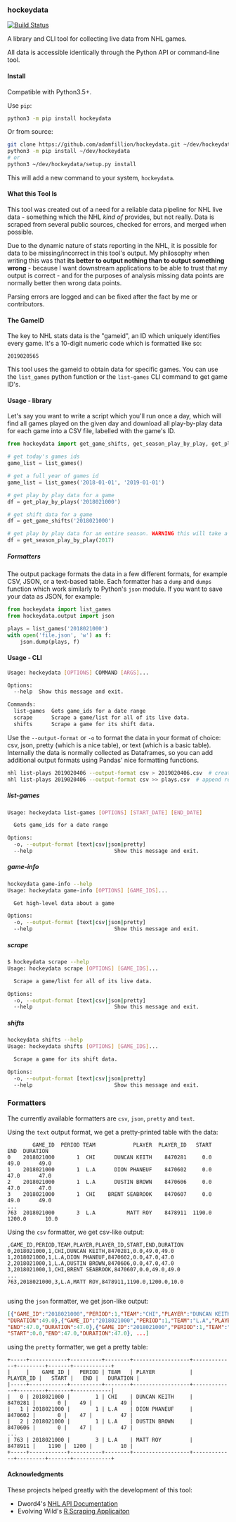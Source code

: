 ### hockeydata
[![Build Status](https://travis-ci.org/adamfillion/hockeydata.svg?branch=master)](https://travis-ci.org/adamfillion/hockeydata)

A library and CLI tool for collecting live data from NHL games. 

All data is accessible identically through the Python API or command-line tool.

#### Install

Compatible with Python3.5+.

Use `pip`:

```bash
python3 -m pip install hockeydata
```

Or from source:

```bash
git clone https://github.com/adamfillion/hockeydata.git ~/dev/hockeydata
python3 -m pip install ~/dev/hockeydata
# or
python3 ~/dev/hockeydata/setup.py install
```

This will add a new command to your system, `hockeydata`.

#### What this Tool Is

This tool was created out of a need for a reliable data pipeline for NHL live data - something which the NHL 
*kind of* provides, but not really. Data is scraped from several public sources, checked for errors, and merged when 
possible.

Due to the dynamic nature of stats reporting in the NHL, it is possible for data to be missing/incorrect in this tool's
output. My philosophy when writing this was that **its better to output nothing than to output something wrong** - because
 I want downstream applications to be able to trust that my output is correct - and for the purposes of analysis missing 
 data points are normally better then wrong data points.
 
Parsing errors are logged and can be fixed after the fact by me or contributors. 


#### The GameID

The key to NHL stats data is the "gameid", an ID which uniquely identifies every game. 
It's a 10-digit numeric code which is formatted like so:

    2019020565
 
This tool uses the gameid to obtain data for specific games. You can use the `list_games` python function or the `list-games` CLI 
command to get game ID's.

#### Usage - library

Let's say you want to write a script which you'll run once a day, which will find all games played on the given day and download all play-by-play data for each game into a CSV file, labelled with the game's ID.

```python
from hockeydata import get_game_shifts, get_season_play_by_play, get_play_by_plays, list_games

# get today's games ids
game_list = list_games()

# get a full year of games id
game_list = list_games('2018-01-01', '2019-01-01')

# get play by play data for a game
df = get_play_by_plays('2018021000')

# get shift data for a game
df = get_game_shifts('2018021000')

# get play by play data for an entire season. WARNING this will take a while...approx. 20 seconds per game on my machine.
df = get_season_play_by_play(2017)
```

##### Formatters

The output package formats the data in a few different formats, for example CSV, JSON, or a 
text-based table. Each formatter has a `dump` and `dumps` function which work similarly to Python's `json` module. 
If you want to save your data as JSON, for example:

```python
from hockeydata import list_games
from hockeydata.output import json

plays = list_games('2018021000')
with open('file.json', 'w') as f:
    json.dump(plays, f)

```

#### Usage - CLI

```sh
Usage: hockeydata [OPTIONS] COMMAND [ARGS]...

Options:
  --help  Show this message and exit.

Commands:
  list-games  Gets game_ids for a date range
  scrape      Scrape a game/list for all of its live data.
  shifts      Scrape a game for its shift data.

```

Use the `--output-format` or `-o`  to format the data in your format of choice: csv, json, pretty (which is a nice table), 
or text (which is a basic table). Internally the data is normally collected as Dataframes, so you can add additional
output formats using Pandas' nice formatting functions.

```bash
nhl list-plays 2019020406 --output-format csv > 2019020406.csv  # create a new file
nhl list-plays 2019020406 --output-format csv >> plays.csv  # append result to plays.csv
```

##### list-games

```bash
Usage: hockeydata list-games [OPTIONS] [START_DATE] [END_DATE]

  Gets game_ids for a date range

Options:
  -o, --output-format [text|csv|json|pretty]
  --help                          Show this message and exit.

```

##### game-info

```bash
hockeydata game-info --help
Usage: hockeydata game-info [OPTIONS] [GAME_IDS]...

  Get high-level data about a game

Options:
  -o, --output-format [text|csv|json|pretty]
  --help                          Show this message and exit.
```

##### scrape

```bash
$ hockeydata scrape --help
Usage: hockeydata scrape [OPTIONS] [GAME_IDS]...

  Scrape a game/list for all of its live data.

Options:
  -o, --output-format [text|csv|json|pretty]
  --help                          Show this message and exit.

```

##### shifts

```bash
hockeydata shifts --help
Usage: hockeydata shifts [OPTIONS] [GAME_IDS]...

  Scrape a game for its shift data.

Options:
  -o, --output-format [text|csv|json|pretty]
  --help                          Show this message and exit.

```

### Formatters

The currently available formatters are `csv`, `json`, `pretty` and `text`.

Using the `text` output format, we get a pretty-printed table with the data:

```text
        GAME_ID  PERIOD TEAM            PLAYER  PLAYER_ID   START     END  DURATION
0    2018021000       1  CHI      DUNCAN KEITH    8470281     0.0    49.0      49.0
1    2018021000       1  L.A      DION PHANEUF    8470602     0.0    47.0      47.0
2    2018021000       1  L.A      DUSTIN BROWN    8470606     0.0    47.0      47.0
3    2018021000       1  CHI    BRENT SEABROOK    8470607     0.0    49.0      49.0
...
763  2018021000       3  L.A          MATT ROY    8478911  1190.0  1200.0      10.0

```


Using the `csv` formatter, we get csv-like output:

```csv
,GAME_ID,PERIOD,TEAM,PLAYER,PLAYER_ID,START,END,DURATION
0,2018021000,1,CHI,DUNCAN KEITH,8470281,0.0,49.0,49.0
1,2018021000,1,L.A,DION PHANEUF,8470602,0.0,47.0,47.0
2,2018021000,1,L.A,DUSTIN BROWN,8470606,0.0,47.0,47.0
3,2018021000,1,CHI,BRENT SEABROOK,8470607,0.0,49.0,49.0
...
763,2018021000,3,L.A,MATT ROY,8478911,1190.0,1200.0,10.0


```

using the `json` formatter, we get json-like output:

```json
[{"GAME_ID":"2018021000","PERIOD":1,"TEAM":"CHI","PLAYER":"DUNCAN KEITH","PLAYER_ID":8470281,"START":0.0,"END":49.0,
"DURATION":49.0},{"GAME_ID":"2018021000","PERIOD":1,"TEAM":"L.A","PLAYER":"DION PHANEUF","PLAYER_ID":8470602,"START":0.0,
"END":47.0,"DURATION":47.0},{"GAME_ID":"2018021000","PERIOD":1,"TEAM":"L.A","PLAYER":"DUSTIN BROWN","PLAYER_ID":8470606,
"START":0.0,"END":47.0,"DURATION":47.0}, ...]
```

using the `pretty` formatter, we get a pretty table:

```text
+-----+------------+----------+--------+------------------+-------------+---------+-------+------------+
|     |    GAME_ID |   PERIOD | TEAM   | PLAYER           |   PLAYER_ID |   START |   END |   DURATION |
|-----+------------+----------+--------+------------------+-------------+---------+-------+------------|
|   0 | 2018021000 |        1 | CHI    | DUNCAN KEITH     |     8470281 |       0 |    49 |         49 |
|   1 | 2018021000 |        1 | L.A    | DION PHANEUF     |     8470602 |       0 |    47 |         47 |
|   2 | 2018021000 |        1 | L.A    | DUSTIN BROWN     |     8470606 |       0 |    47 |         47 |
...
| 763 | 2018021000 |        3 | L.A    | MATT ROY         |     8478911 |    1190 |  1200 |         10 |
+-----+------------+----------+--------+------------------+-------------+---------+-------+------------+

```

#### Acknowledgments

These projects helped greatly with the development of this tool:
- Dword4's [NHL API Documentation](https://github.com/dword4/nhlapi)
- Evolving Wild's [R Scraping Applicaiton](https://github.com/evolvingwild/evolving-hockey)